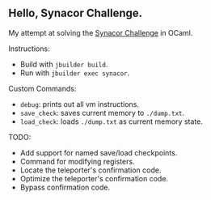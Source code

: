 ## Hello, Synacor Challenge.

My attempt at solving the [Synacor Challenge](https://challenge.synacor.com) in OCaml.

Instructions:
- Build with `jbuilder build`.
- Run with `jbuilder exec synacor`.

Custom Commands:
- `debug`: prints out all vm instructions.
- `save_check`: saves current memory to `./dump.txt`.
- `load_check`: loads `./dump.txt` as current memory state.

TODO:
- Add support for named save/load checkpoints.
- Command for modifying registers.
- Locate the teleporter's confirmation code.
- Optimize the teleporter's confirmation code.
- Bypass confirmation code.
